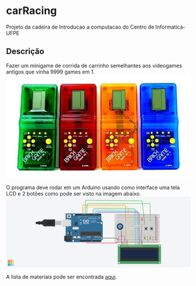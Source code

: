 # carRacing
Projeto da cadeira de Introducao a computacao do Centro de Informatica- UFPE

## Descrição

Fazer um minigame de corrida de carrinho semelhantes aos videogames antigos que vinha 9999 games em 1.
![Imagem do Mini-Game](./mini-game-9999-in-1.jpg)

O programa deve rodar em um Arduino usando como interface uma tela LCD e 2 botões como pode ser visto na imagem abaixo.
![Imagem do Circuito](./Smashing-Blorr-Inari.png)

A lista de materiais pode ser encontrada [aqui](./bom.csv).


